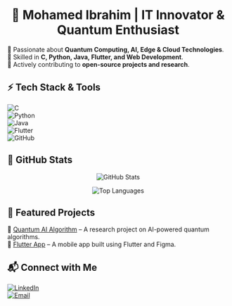 
<h1 align="center">🚀 Mohamed Ibrahim | IT Innovator & Quantum Enthusiast</h1>

🔹 Passionate about **Quantum Computing, AI, Edge & Cloud Technologies**.  
🔹 Skilled in **C, Python, Java, Flutter, and Web Development**.  
🔹 Actively contributing to **open-source projects and research**.

## ⚡ Tech Stack & Tools  
![C](https://img.shields.io/badge/C-%2300599C.svg?style=flat&logo=c&logoColor=white)  
![Python](https://img.shields.io/badge/Python-%2314354C.svg?style=flat&logo=python&logoColor=white)  
![Java](https://img.shields.io/badge/Java-%23ED8B00.svg?style=flat&logo=openjdk&logoColor=white)  
![Flutter](https://img.shields.io/badge/Flutter-%2302569B.svg?style=flat&logo=Flutter&logoColor=white)  
![GitHub](https://img.shields.io/badge/GitHub-%23121011.svg?style=flat&logo=github&logoColor=white)

## 🚀 GitHub Stats  
<p align="center">
  <img src="https://github-readme-stats.vercel.app/api?username=MdIbuA&show_icons=true&theme=radical" alt="GitHub Stats" />
</p>

<p align="center">
  <img src="https://github-readme-stats.vercel.app/api/top-langs/?username=MdIbuA&layout=compact&theme=radical" alt="Top Languages" />
</p>

## 📌 Featured Projects  
🚀 [Quantum AI Algorithm](https://github.com/MdIbuA/quantum-ai) – A research project on AI-powered quantum algorithms.  
📱 [Flutter App](https://github.com/MdIbuA/flutter-app) – A mobile app built using Flutter and Figma.

## 📬 Connect with Me  
[![LinkedIn](https://img.shields.io/badge/LinkedIn-Connect-blue?style=flat&logo=linkedin)](https://www.linkedin.com/in/mohamed-ibrahim-al-abdullah-748791262?utm_source=share&utm_campaign=share_via&utm_content=profile&utm_medium=android_app)  
[![Email](https://img.shields.io/badge/Email-Contact-informational?style=flat&logo=gmail)](mailto:2005mohamedibrahim@gmail.com)
